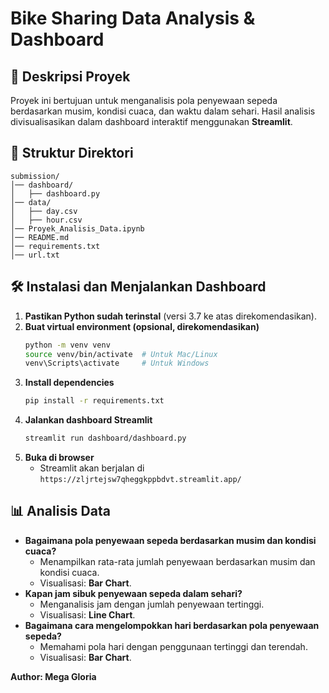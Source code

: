 # Bike Sharing Data Analysis & Dashboard

## 📌 Deskripsi Proyek
Proyek ini bertujuan untuk menganalisis pola penyewaan sepeda berdasarkan musim, kondisi cuaca, dan waktu dalam sehari. Hasil analisis divisualisasikan dalam dashboard interaktif menggunakan **Streamlit**.

## 📂 Struktur Direktori
```
submission/
│── dashboard/
│   ├── dashboard.py
│── data/
│   ├── day.csv
│   ├── hour.csv
│── Proyek_Analisis_Data.ipynb
│── README.md
│── requirements.txt
│── url.txt
```

## 🛠 Instalasi dan Menjalankan Dashboard
1. **Pastikan Python sudah terinstal** (versi 3.7 ke atas direkomendasikan).
2. **Buat virtual environment (opsional, direkomendasikan)**
   ```bash
   python -m venv venv
   source venv/bin/activate  # Untuk Mac/Linux
   venv\Scripts\activate     # Untuk Windows
   ```
3. **Install dependencies**
   ```bash
   pip install -r requirements.txt
   ```
4. **Jalankan dashboard Streamlit**
   ```bash
   streamlit run dashboard/dashboard.py
   ```
5. **Buka di browser**
   - Streamlit akan berjalan di `https://zljrtejsw7qheggkppbdvt.streamlit.app/`

## 📊 Analisis Data
- **Bagaimana pola penyewaan sepeda berdasarkan musim dan kondisi cuaca?**
  - Menampilkan rata-rata jumlah penyewaan berdasarkan musim dan kondisi cuaca.
  - Visualisasi: **Bar Chart**.
- **Kapan jam sibuk penyewaan sepeda dalam sehari?**
  - Menganalisis jam dengan jumlah penyewaan tertinggi.
  - Visualisasi: **Line Chart**.
- **Bagaimana cara mengelompokkan hari berdasarkan pola penyewaan sepeda?**
  - Memahami pola hari dengan penggunaan tertinggi dan terendah.
  - Visualisasi: **Bar Chart**.

**Author: Mega Gloria**
